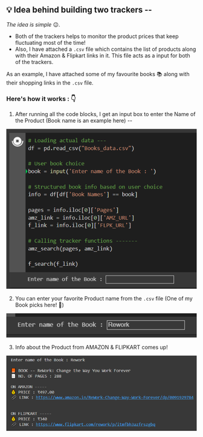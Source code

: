 ## 💡 Idea behind building two trackers --

*The idea is simple* 😉. 
- Both of the trackers helps to monitor the product prices that keep fluctuating most of the time!
- Also, I have attached a ``` .csv ``` file which contains the list of products along with their Amazon & Flipkart links in it. This file acts as a input for both of the trackers.

As an example, I have attached some of my favourite books 📚 along with their shopping links in the ``` .csv ``` file.

### Here's how it works : 👇

1. After running all the code blocks, I get an input box to enter the Name of the Product (Book name is an example here) --

![alt text](https://github.com/ShruAgarwal/AMAZON_and_FLIPKART--Price_Trackers/blob/main/1.png)



2. You can enter your favorite Product name from the ```.csv``` file (One of my Book picks here! 📕)

![alt text](https://github.com/ShruAgarwal/AMAZON_and_FLIPKART--Price_Trackers/blob/main/2.png)



3. Info about the Product from AMAZON & FLIPKART comes up! 

![alt text](https://github.com/ShruAgarwal/AMAZON_and_FLIPKART--Price_Trackers/blob/main/3.png)
